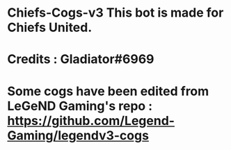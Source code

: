 # Chiefs-Cogs-v3 This bot is made for Chiefs United.
# Credits : Gladiator#6969
# Some cogs have been edited from LeGeND Gaming's repo : https://github.com/Legend-Gaming/legendv3-cogs
